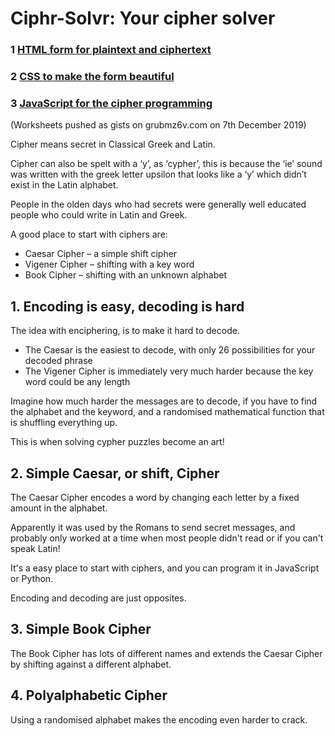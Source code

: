 
# Ciphr-Solvr: Your cipher solver

### 1 [HTML form for plaintext and ciphertext](layout.md)
### 2 [CSS to make the form beautiful](colour.md)
### 3 [JavaScript for the cipher programming](interactivity.md)

(Worksheets pushed as gists on grubmz6v.com on 7th December 2019)

Cipher means secret in Classical Greek and Latin.
 
Cipher can also be spelt with a ‘y’, as ‘cypher’, this is because the ‘ie’ sound was 
written with the greek letter upsilon that looks like a ‘y’ which didn’t exist in the Latin alphabet.
 
People in the olden days who had secrets were generally well educated people who could write in Latin and Greek.
 
A good place to start with ciphers are:
 
* Caesar Cipher – a simple shift cipher   
* Vigener Cipher – shifting with a key word   
* Book Cipher – shifting with an unknown alphabet   

## 1. Encoding is easy, decoding is hard

The idea with enciphering, is to make it hard to decode.

* The Caesar is the easiest to decode, with only 26 possibilities for your decoded phrase   
* The Vigener Cipher is immediately very much harder because the key word could be any length   

Imagine how much harder the messages are to decode, if you have to find the alphabet and the keyword, and a randomised mathematical function that is shuffling everything up.   

This is when solving cypher puzzles become an art!

## 2. Simple Caesar, or shift, Cipher

The Caesar Cipher encodes a word by changing each letter by a fixed amount in the alphabet.

Apparently it was used by the Romans to send secret messages, and probably only worked at 
a time when most people didn't read or if you can't speak Latin!

It's a easy place to start with ciphers, and you can program it in JavaScript or Python.

Encoding and decoding are just opposites.

## 3. Simple Book Cipher

The Book Cipher has lots of different names and extends the Caesar Cipher by shifting against a different alphabet.

## 4. Polyalphabetic Cipher

Using a randomised alphabet makes the encoding even harder to crack.
